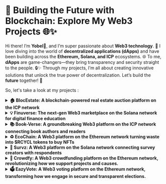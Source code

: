 # 🚀 Building the Future with Blockchain: Explore My Web3 Projects 🌐✨

Hi there! I’m **Yobel**👋, and I’m super passionate about **Web3 technology**. 🚀 I love diving into the world of **decentralized applications (dApps)** and have been building across the **Ethereum, Solana, and ICP** ecosystems. 🌐 To me, **dApps** are game-changers—they bring transparency and security straight to the people. 🔒✨ Through my projects, I’m all about creating innovative solutions that unlock the true power of decentralization. Let’s build the **future** together! 🙌

So, let's take a look at my projects : 

<details>
  <summary><strong>🏠 BlocEstate: A blockchain-powered real estate auction platform on the ICP network</strong></summary>
  <br>

  - **🌐 Network**: Internet Computer Protocol (ICP)  
  - **💼 Role**: Web3 Developer
  - **🔗 Github**: [View Github](https://github.com/yebology/blocestate-summary.git)
  - **🎥 Video Demo**: [Watch Video](https://drive.google.com/file/d/1woOIngYwa_lxsd1MBnSu9ii1GV5BNXpF/view)
  
  As a Web3 Developer, I played a pivotal role in connecting the frontend with the canister (smart contract) via Agent.js for auction management, bidding, winner selection, and auction creation. I also integrated Plug Wallet into BlocEstate and developed the auction creation page using ReactJS and TailwindCSS. For storage, I utilized Pinata for IPFS-based solutions.
</details>

<details>
  <summary><strong>💡 Finuverse: The next-gen Web3 marketplace on the Solana network for digital finance education</strong></summary>
  <br>

  - **🌐 Network**: Solana 
  - **💼 Role**: Fullstack Web3 Developer
  - **🔗 Github**: [View Github](https://github.com/yebology/finuverse-summary.git)
  - **🎥 Video Demo**: [Watch Video](https://www.youtube.com/watch?v=EZU8qUoDEk8)

  As a Fullstack Web3 Developer, I contributed to the development of the home page using ReactTS (TypeScript) and TailwindCSS, and worked on the smart contract for the rate course feature with Anchor (Rust), including unit testing for functionality. I also integrated the frontend and backend using Solana Web3.js, ensuring a seamless user experience across the platform.
</details>

<details>
  <summary><strong>📚 Book-Verse: A groundbreaking Web3 platform on the ICP network connecting book authors and readers</strong></summary>
  <br>

  - **🌐 Network**: Internet Computer Protocol (ICP) 
  - **💼 Role**: Canister (Smart Contract) Developer
  - **🔗 Github**: [View Github](https://github.com/yebology/bookverse-summary.git)
  - **🎥 Video Demo**: [Watch Video](https://drive.google.com/file/d/1tiJMe89o_xEN3rcA4epnErPF61nOnrdX/view)

  As a Canister (Smart Contract) Developer, I contributed to the development, testing, and deployment of canister (smart contract) using Motoko, focusing on features like donation logic, task system, points system, tracking the current book a user is reading, and book readership metrics.

</details>

<details>
  <summary><strong>♻️ EcoChain: A Web3 platform on the Ethereum network turning waste into $RCYCL tokens to buy NFTs</strong></summary>
  <br>

  - **🌐 Network**: Ethereum 
  - **💼 Role**: Solo Fullstack Web3 Developer
  - **🔗 Github**: [View Github](https://github.com/yebology/ecochain-summary.git)
  - **🎥 Video Demo**: [Watch Video](https://drive.google.com/file/d/1n_A3hw-s1J-mS1SUdm---U8sDX_hQHfF/view)

  As a Solo Fullstack Web3 Developer, I manage the user interface with ReactTS (TypeScript), smart contracts with Foundry (Solidity), and design with TailwindCSS. I also use Pinata for IPFS-based file storage, Alchemy as the API provider, and Ethers.js to connect the frontend with smart contracts.

</details>

<details>
  <summary><strong>📝 Survz: A Web3 platform on the Solana network connecting survey creators with respondents</strong></summary>
  <br>
  
  - **🌐 Network**: Solana 
  - **💼 Role**: Solo Fullstack Web3 Developer
  - **🔗 Github**: [View Github](https://github.com/yebology/survz-summary.git)
  - **🎥 Video Demo**: [Watch Video](https://drive.google.com/file/d/1KXduh3QadrclN5Hf1rSismYBsuSo_Gb_/view)

  As a Solo Fullstack Web3 Developer, I manage the frontend with ReactTS (TypeScript), smart contract is developed with Anchor (Rust), and TailwindCSS is used to create a modern design. Additionally, Solana web3.js is integrated as a library to handle blockchain interactions.
</details>

<details>
  <summary><strong>🚀 Crowdfy: A Web3 crowdfunding platform on the Ethereum network, revolutionizing how we support projects and causes.</strong></summary>
  <br>
  
  - **🌐 Network**: Solana 
  - **💼 Role**: Solo Fullstack Web3 Developer
  - **🔗 Github**: [View Github](https://github.com/yebology/crowdfy-summary.git)
  - **🎥 Video Demo**: [Watch Video](https://drive.google.com/file/d/18yGWa3Xe4NLE9-gyEaVRPRwkHPl3GIrB/view)

   As a Solo Fullstack Web3 Developer, I handle everything from the frontend, developed with ReactTS (Typescript), to the smart contract written in Foundry (Solidity). I use Alchemy for API integration, Chainlink for automation, TailwindCSS for styling, and Ethers.js ensures smooth blockchain interactions.
</details>

<details>
  <summary><strong>🗳️ EazyVote: A Web3 voting platform on the Ethereum network, transforming how we engage in secure and transparent elections.</strong></summary>
  <br>
  
  - **🌐 Network**: Ethereum 
  - **💼 Role**: Solo Fullstack Web3 Developer
  - **🔗 Github**: [View Github](https://github.com/yebology/eazyvote-summary.git)
  - **🎥 Video Demo**: [Watch Video](https://drive.google.com/file/d/1wSIji8K96wi9t8jzBhqoU3MS7C4FYzB6/view)

  As a Solo Fullstack Web3 Developer, I manage both the frontend with ReactJS (Javascript) and smart contract with Foundry (Solidity). I use Alchemy for API integration, Chainlink for automation, and Ethers.js for blockchain interaction. MagicUI and Framer Motion add animations, while TailwindCSS handles styling.
</details>
